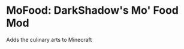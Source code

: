 MoFood: DarkShadow's Mo' Food Mod 
=================================

Adds the culinary arts to Minecraft
